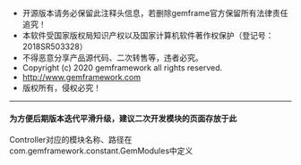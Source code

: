 * 开源版本请务必保留此注释头信息，若删除gemframe官方保留所有法律责任追究！
* 本软件受国家版权局知识产权以及国家计算机软件著作权保护（登记号：2018SR503328）
* 不得恶意分享产品源代码、二次转售等，违者必究。
* Copyright (c) 2020 gemframework all rights reserved.
* http://www.gemframework.com
* 版权所有，侵权必究！
***
 #### 为方便后期版本迭代平滑升级，建议二次开发模块的页面存放于此
 
 Controller对应的模块名称、路径在
 com.gemframework.constant.GemModules中定义
 
 